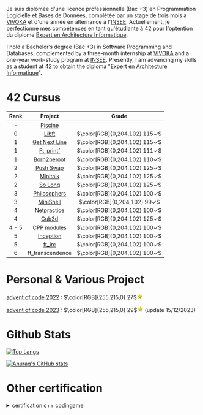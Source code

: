 Je suis diplômée d'une licence professionnelle (Bac +3) en Programmation Logicielle et Bases de Données, complétée par un stage de trois mois à [VIVOKA](https://vivoka.com/) et d'une année en alternance à l'[INSEE](https://www.insee.fr/). Actuellement, je perfectionne mes compétences en tant qu'étudiante à [42](https://42.fr/le-campus-de-paris/42-paris-campus) pour l'optention du diplome [Expert en Architecture Informatique](https://www.francecompetences.fr/recherche/rncp/36137/).



I hold a Bachelor’s degree (Bac +3) in Software Programming and Databases, complemented by a three-month internship at [VIVOKA](https://vivoka.com/) and a one-year work-study program at [INSEE](https://www.insee.fr/). Presently, I am advancing my skills as a student at [42](https://42.fr/en/homepage/) to obtain the diploma "[Expert en Architecture Informatique](https://www.francecompetences.fr/recherche/rncp/36137/)".

# 42 Cursus

|Rank|Project|Grade|
|:-----:|:-----:|:-----:|
|-|[Piscine](https://github.com/Freya-Tenebrae/PiscineC)||
|0|[Libft](https://github.com/Freya-Tenebrae/libft)|$\color[RGB]{0,204,102} 115✓$|
|1|[Get Next Line](https://github.com/Freya-Tenebrae/Get_next_line)|$\color[RGB]{0,204,102} 115✓$|
|1|[Ft_printf](https://github.com/Freya-Tenebrae/ft_printf)|$\color[RGB]{0,204,102} 111✓$|
|1|[Born2beroot](https://github.com/Freya-Tenebrae/Born2beroot)|$\color[RGB]{0,204,102} 110✓$|
|2|[Push Swap](https://github.com/Freya-Tenebrae/Push_Swap)|$\color[RGB]{0,204,102} 125✓$|
|2|[Minitalk](https://github.com/Freya-Tenebrae/Minitalk)|$\color[RGB]{0,204,102} 125✓$|
|2|[So Long](https://github.com/Freya-Tenebrae/So_Long)|$\color[RGB]{0,204,102} 125✓$|
|3|[Philosophers](https://github.com/Freya-Tenebrae/Philosopher)|$\color[RGB]{0,204,102} 100✓$|
|3|[MiniShell](https://github.com/Freya-Tenebrae/MiniShell)|$\color[RGB]{0,204,102} 99✓$|
|4|Netpractice|$\color[RGB]{0,204,102} 100✓$|
|4|[Cub3d](https://github.com/Freya-Tenebrae/Cub3D) |$\color[RGB]{0,204,102} 125✓$|
|4 - 5|[CPP modules](https://github.com/Freya-Tenebrae/cpp)|$\color[RGB]{0,204,102} 100✓$|
|5|[Inception](https://github.com/Freya-Tenebrae/Inception) |$\color[RGB]{0,204,102} 100✓$|
|5|[ft_irc](https://github.com/Freya-Tenebrae/ft_irc) |$\color[RGB]{0,204,102} 100✓$|
|6|ft_transcendence |$\color[RGB]{0,204,102} 100✓$|

# Personal & Various Project

[advent of code 2022](https://github.com/Freya-Tenebrae/adventofcode2022) : $\color[RGB]{255,215,0} 27$<img src="https://github.com/Freya-Tenebrae/adventofcode2022/blob/main/Golden_star.svg.png" data-canonical-src="https://github.com/Freya-Tenebrae/adventofcode2022/blob/main/Golden_star.svg.png" width="16" height="16" />

[advent of code 2023](https://github.com/Freya-Tenebrae/adventofcode2023) : $\color[RGB]{255,215,0} 29$<img src="https://github.com/Freya-Tenebrae/adventofcode2023/blob/main/Golden_star.svg.png" data-canonical-src="https://github.com/Freya-Tenebrae/adventofcode2022/blob/main/Golden_star.svg.png" width="16" height="16" /> (update 15/12/2023)

# Github Stats

[![Top Langs](https://github-readme-stats.vercel.app/api/top-langs/?username=Freya-Tenebrae&layout=compact&show_icons=true&theme=tokyonight)](https://github.com/anuraghazra/github-readme-stats)

[![Anurag's GitHub stats](https://github-readme-stats.vercel.app/api?username=Freya-Tenebrae&show_icons=true&include_all_commits=true&theme=tokyonight)](https://github.com/anuraghazra/github-readme-stats)

# Other certification

<details>
  <summary>certification c++ codingame</summary>
  
  ![certification c++ codingame](https://github.com/Freya-Tenebrae/Freya-Tenebrae/blob/main/Certification.png)
  
</details>
